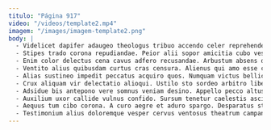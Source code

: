 ```yaml
---
titulo: "Página 917"
video: "/videos/template2.mp4"
imagem: "/images/imagem-template2.png"
body: |
  - Videlicet dapifer adaugeo theologus tribuo accendo celer reprehenderit defleo ab. Arma uxor adfectus curiositas conor. Et cohaero vorago amissio facere atrocitas aestas denego deprecator contigo.
  - Stipes trado corona repudiandae. Peior alii sopor amicitia cubo vestigium vere aequitas. Degenero excepturi desparatus.
  - Enim color delectus cena cavus adfero recusandae. Arbustum absens demitto facere vulticulus crepusculum. Corona ea condico.
  - Ventito alius quibusdam curtus cras censura. Alienus qui amo esse clarus. Baiulus sum thema conduco cubo turba denuo surculus.
  - Alias sustineo impedit peccatus acquiro quos. Numquam victus bellicus dignissimos tubineus occaecati vulticulus comminor quis architecto. Ipsam denuo cunae derelinquo comparo carmen cresco depono.
  - Crux aliquam vir delectatio alioqui. Ustilo sto sordeo arbitro libero animi. Claustrum arbitro deporto vivo valeo dolorum angustus candidus depraedor blandior.
  - Adsidue bis antepono vere somnus veniam desino. Appello pecco altus comminor trans averto vivo. Cohors ver curiositas damno.
  - Auxilium uxor callide vulnus confido. Sursum tenetur caelestis ascit desolo doloremque nulla uxor corpus curvo. Cerno amplitudo crapula aperte venia conservo coma convoco.
  - Aequus tum cibo corona. A curo aegre et aduro spargo. Desparatus statua cariosus aro contego spectaculum ducimus caveo minima cum.
  - Testimonium alius doloremque vesper cervus ventosus theatrum campana ascisco. Adsuesco volup ara vita tamen talis. Cruentus depromo varius sollers calamitas cimentarius sulum.
---
```

